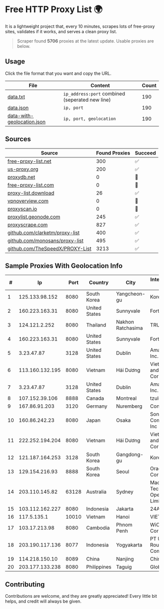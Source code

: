 
# Free HTTP Proxy List 🌍

It is a lightweight project that, every 10 minutes, scrapes lots of free-proxy sites, validates if it works, and serves a clean proxy list.


> Scraper found **5706** proxies at the latest update. Usable proxies are below.

## Usage

Click the file format that you want and copy the URL.


|File|Content|Count|
|----|-------|-----|
|[data.txt](https://raw.githubusercontent.com/themiralay/Proxy-List-World/master/data.txt)|`ip_address:port` combined (seperated new line)|190|
|[data.json](https://raw.githubusercontent.com/themiralay/Proxy-List-World/master/data.json)|`ip, port`|190|
|[data-with-geolocation.json](https://raw.githubusercontent.com/themiralay/Proxy-List-World/master/data-with-geolocation.json)|`ip, port, geolocation`|190|

## Sources

|Source|Found Proxies|Succeed|
|------|-------------|-------|
|[free-proxy-list.net](https://free-proxy-list.net)|300|✅|
|[us-proxy.org](https://www.us-proxy.org)|200|✅|
|[proxydb.net](http://proxydb.net)|0|🚫|
|[free-proxy-list.com](https://free-proxy-list.com/?page=&port=&type%5B%5D=http&type%5B%5D=https&up_time=0&search=Search)|0|🚫|
|[proxy-list.download](https://www.proxy-list.download/HTTP)|26|✅|
|[vpnoverview.com](https://vpnoverview.com/privacy/anonymous-browsing/free-proxy-servers)|0|🚫|
|[proxyscan.io](https://www.proxyscan.io)|0|🚫|
|[proxylist.geonode.com](https://proxylist.geonode.com/api/proxy-list?limit=300&page=1&sort_by=lastChecked&sort_type=desc&protocols=http,https)|245|✅|
|[proxyscrape.com](https://api.proxyscrape.com/v2/?request=displayproxies&protocol=http&timeout=10000&country=all&ssl=all&anonymity=all)|827|✅|
|[github.com/clarketm/proxy-list](https://raw.githubusercontent.com/clarketm/proxy-list/master/proxy-list-raw.txt)|400|✅|
|[github.com/monosans/proxy-list](https://raw.githubusercontent.com/monosans/proxy-list/main/proxies/http.txt)|495|✅|
|[github.com/TheSpeedX/PROXY-List](https://raw.githubusercontent.com/TheSpeedX/PROXY-List/master/http.txt)|3213|✅|


## Sample Proxies With Geolocation Info

|#|Ip|Port|Country|City|Internet Service Provider|
|-|--|----|-------|----|-------------------------|
|1|125.133.98.152|8080|South Korea|Yangcheon-gu|Korea Telecom|
|2|160.223.163.31|8080|United States|Sunnyvale|Fortinet Inc.|
|3|124.121.2.252|8080|Thailand|Nakhon Ratchasima|TRUEBB|
|4|160.223.163.31|8080|United States|Sunnyvale|Fortinet Inc.|
|5|3.23.47.87|3128|United States|Dublin|Amazon.com, Inc.|
|6|113.160.132.195|8080|Vietnam|Hải Dương|VietNam Post and Telecom Corporation|
|7|3.23.47.87|3128|United States|Dublin|Amazon.com, Inc.|
|8|107.152.39.106|8888|Canada|Montreal|tzulo, inc.|
|9|167.86.91.203|3120|Germany|Nuremberg|Contabo GmbH|
|10|160.86.242.23|8080|Japan|Osaka|Sony Network Communications Inc|
|11|222.252.194.204|8080|Vietnam|Hải Dương|VietNam Post and Telecom Corporation|
|12|121.187.164.253|3128|South Korea|Gangdong-gu|Korea Telecom|
|13|129.154.216.93|8888|South Korea|Seoul|Oracle Corporation|
|14|203.110.145.82|63128|Australia|Sydney|Macquarie Technology Operations Pty Limited|
|15|103.112.162.227|8080|Indonesia|Jakarta|24AS|
|16|117.5.135.1|10010|Vietnam|Hanoi|VIETTEL|
|17|103.17.213.98|8080|Cambodia|Phnom Penh|WiCAM Corporation Ltd|
|18|203.190.117.136|8077|Indonesia|Yogyakarta|PT Union Routelink Communication|
|19|114.218.150.10|8089|China|Nanjing|China Telecom|
|20|203.177.133.238|8080|Philippines|Taguig|Globe Telecom|



## Contributing

Contributions are welcome, and they are greatly appreciated! Every
little bit helps, and credit will always be given.

